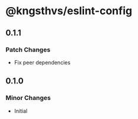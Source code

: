 # @kngsthvs/eslint-config

## 0.1.1

### Patch Changes

- Fix peer dependencies

## 0.1.0

### Minor Changes

- Initial

